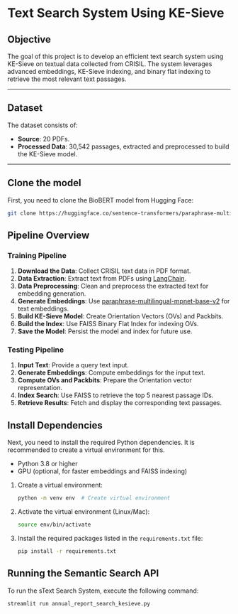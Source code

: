 # Text Search System Using KE-Sieve

## Objective
The goal of this project is to develop an efficient text search system using KE-Sieve on textual data collected from CRISIL. The system leverages advanced embeddings, KE-Sieve indexing, and binary flat indexing to retrieve the most relevant text passages.

---

## Dataset
The dataset consists of:
- **Source**: 20 PDFs.
- **Processed Data**: 30,542 passages, extracted and preprocessed to build the KE-Sieve model.

---

## Clone the model

First, you need to clone the BioBERT model from Hugging Face:

```bash
git clone https://huggingface.co/sentence-transformers/paraphrase-multilingual-mpnet-base-v2
```


## Pipeline Overview

### **Training Pipeline**
1. **Download the Data**: Collect CRISIL text data in PDF format.
2. **Data Extraction**: Extract text from PDFs using [LangChain](https://github.com/hwchase17/langchain).
3. **Data Preprocessing**: Clean and preprocess the extracted text for embedding generation.
4. **Generate Embeddings**: Use [paraphrase-multilingual-mpnet-base-v2](https://huggingface.co/sentence-transformers/paraphrase-multilingual-mpnet-base-v2) for text embeddings.
5. **Build KE-Sieve Model**: Create Orientation Vectors (OVs) and Packbits.
6. **Build the Index**: Use FAISS Binary Flat Index for indexing OVs.
7. **Save the Model**: Persist the model and index for future use.

### **Testing Pipeline**
1. **Input Text**: Provide a query text input.
2. **Generate Embeddings**: Compute embeddings for the input text.
3. **Compute OVs and Packbits**: Prepare the Orientation vector representation.
4. **Index Search**: Use FAISS to retrieve the top 5 nearest passage IDs.
5. **Retrieve Results**: Fetch and display the corresponding text passages.

## Install Dependencies

Next, you need to install the required Python dependencies. It is recommended to create a virtual environment for this.

- Python 3.8 or higher
- GPU (optional, for faster embeddings and FAISS indexing)


1. Create a virtual environment:

    ```bash
    python -m venv env  # Create virtual environment
    ```

2. Activate the virtual environment (Linux/Mac):

    ```bash
    source env/bin/activate
    ```

3. Install the required packages listed in the `requirements.txt` file:

    ```bash
    pip install -r requirements.txt
    ```


## Running the Semantic Search API
To run the sText Search System, execute the following command:
```bash
streamlit run annual_report_search_kesieve.py
```
